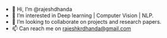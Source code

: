 - 👋 Hi, I’m @rajeshdhanda
- 👀 I’m interested in Deep learning | Computer Vision | NLP. 
- 💞️ I’m looking to collaborate on projects and research papers. 
- 📫 Can reach me on rajeshkrdhanda@gmail.com

<!---
rajeshdhanda/rajeshdhanda is a ✨ special ✨ repository because its `README.md` (this file) appears on your GitHub profile.
You can click the Preview link to take a look at your changes.
--->
